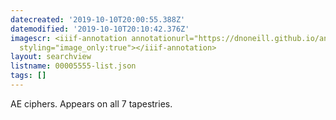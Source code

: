 ```yaml
---
datecreated: '2019-10-10T20:00:55.388Z'
datemodified: '2019-10-10T20:10:42.376Z'
imagescr: <iiif-annotation annotationurl="https://dnoneill.github.io/annotate/annotations/99401db8-eb97-11e9-9647-525400261060.json"
  styling="image_only:true"></iiif-annotation>
layout: searchview
listname: 00005555-list.json
tags: []
---
```

AE ciphers. Appears on all 7 tapestries.